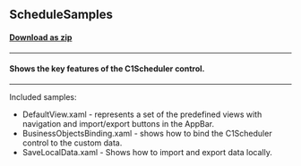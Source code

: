 ## ScheduleSamples
#### [Download as zip](https://downgit.github.io/#/home?url=https://github.com/GrapeCity/ComponentOne-UWP-Samples/tree/master/C1.UWP.Schedule/VB/ScheduleSamples)
____
#### Shows the key features of the C1Scheduler control.
____
Included samples:


* DefaultView.xaml - represents a set of the predefined views with navigation and import/export buttons in the AppBar.
* BusinessObjectsBinding.xaml - shows how to bind the C1Scheduler control to the custom data.
* SaveLocalData.xaml - Shows how to import and export data locally.
